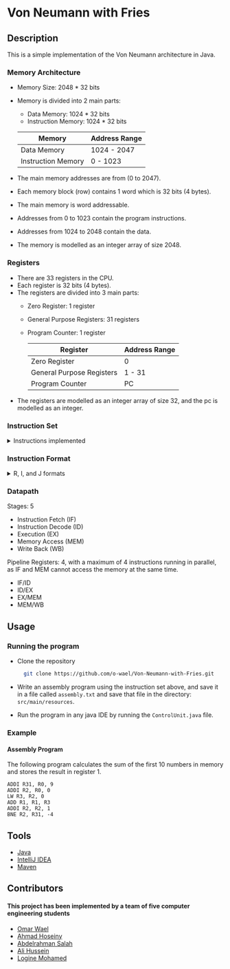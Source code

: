 # Von Neumann with Fries

## Description

This is a simple implementation of the Von Neumann architecture in Java.

### Memory Architecture

- Memory Size: 2048 * 32 bits
- Memory is divided into 2 main parts:
  - Data Memory: 1024 * 32 bits
  - Instruction Memory: 1024 * 32 bits

  | Memory | Address Range |
    | ------ | ------------- |
    | Data Memory | 1024 - 2047 |
    | Instruction Memory | 0 - 1023 |

- The main memory addresses are from (0 to 2047).
- Each memory block (row) contains 1 word which is 32 bits (4 bytes).
- The main memory is word addressable.
- Addresses from 0 to 1023 contain the program instructions.
- Addresses from 1024 to 2048 contain the data.
- The memory is modelled as an integer array of size 2048.

### Registers

- There are 33 registers in the CPU.
- Each register is 32 bits (4 bytes).
- The registers are divided into 3 main parts:
  - Zero Register: 1 register
  - General Purpose Registers: 31 registers
  - Program Counter: 1 register

    | Register | Address Range |
    | ------ | ------------- |
    | Zero Register | 0 |
    | General Purpose Registers | 1 - 31 |
    | Program Counter | PC |
- The registers are modelled as an integer array of size 32, and the pc is modelled as an integer.

### Instruction Set

<details>
<summary>Instructions implemented</summary>

| Instruction | Opcode | Format | Description |
| ----------- | ------ | ------ | ----------- |
| ADD | 0000 | R | Add two registers and store the result in a register |
| SUB | 0001 | R | Subtract two registers and store the result in a register |
| MULI | 0010 | I | Multiply a register by a constant and store the result in a register |
| ADDI | 0011 | I | Add a constant to a register and store the result in a register |
| BNE | 0100 | I | Branch to a label if two registers are not equal |
| ANDI | 0101 | I | Bitwise AND a register with a constant and store the result in a register |
| ORI | 0110 | I | Bitwise OR a register with a constant and store the result in a register |
| J | 0111 | J | Jump to an address |
| SLL | 1000 | R | Shift a register left logical by a constant and store the result in a register |
| SRL | 1001 | R | Shift a register right logical by a constant and store the result in a register |
| LW | 1010 | I | Load a word from memory into a register |
| SW | 1011 | I | Store a word from a register into memory |

</details>

### Instruction Format

<details>
<summary>R, I, and J formats</summary>

#### R Format

| Opcode | rs | rt | rd | shamt|
| ------ | -- | -- | -- | ---- |
| 4 bits | 5 bits | 5 bits | 5 bits | 13 bits |

#### I Format

| Opcode | rs | rt | immediate |
| ------ | -- | -- | --------- |
| 4 bits | 5 bits | 5 bits | 18 bits |

#### J Format

| Opcode | address |
| ------ | ------- |
| 4 bits | 28 bits |

</details>

### Datapath

Stages: 5

- Instruction Fetch (IF)
- Instruction Decode (ID)
- Execution (EX)
- Memory Access (MEM)
- Write Back (WB)

Pipeline Registers: 4, with a maximum of 4 instructions running in parallel, as IF and MEM cannot access the memory at the same time.

- IF/ID
- ID/EX
- EX/MEM
- MEM/WB

## Usage

### Running the program

- Clone the repository
  ```bash
    git clone https://github.com/o-wael/Von-Neumann-with-Fries.git
  ```

- Write an assembly program using the instruction set above, and save it in a file called `assembly.txt` and save that file in the directory: `src/main/resources`.

- Run the program in any java IDE by running the `ControlUnit.java` file.

### Example

#### Assembly Program
The following program calculates the sum of the first 10 numbers in memory and stores the result in register 1.

```assembly
ADDI R31, R0, 9
ADDI R2, R0, 0
LW R3, R2, 0
ADD R1, R1, R3
ADDI R2, R2, 1
BNE R2, R31, -4
```

## Tools

- [Java](https://www.java.com/en/)
- [IntelliJ IDEA](https://www.jetbrains.com/idea/)
- [Maven](https://maven.apache.org/)

## Contributors

#### This project has been implemented by a team of five computer engineering students

- [Omar Wael](https://github.com/o-wael)
- [Ahmad Hoseiny](https://github.com/AhmadHoseiny)
- [Abdelrahman Salah](https://github.com/19AbdelrahmanSalah19)
- [Ali Hussein](https://github.com/AliAdam102002)
- [Logine Mohamed](https://github.com/logine20)
